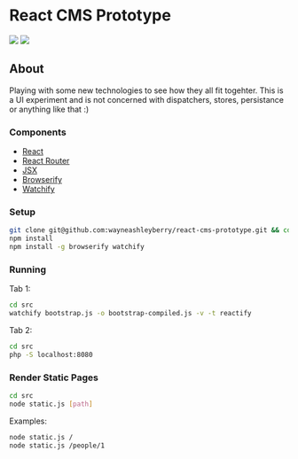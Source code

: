 React CMS Prototype
===================

![](https://david-dm.org/wayneashleyberry/react-cms-prototype.svg?style=flat)
![](https://david-dm.org/wayneashleyberry/react-cms-prototype/dev-status.svg?style=flat)

## About

Playing with some new technologies to see how they all fit togehter. This is
a UI experiment and is not concerned with dispatchers, stores, persistance or
anything like that :)

### Components

- [React](http://facebook.github.io/react/)
- [React Router](https://github.com/rackt/react-router)
- [JSX](http://facebook.github.io/react/docs/jsx-in-depth.html)
- [Browserify](http://browserify.org/)
- [Watchify](https://github.com/substack/watchify)

### Setup

```sh
git clone git@github.com:wayneashleyberry/react-cms-prototype.git && cd react-cms-prototype
npm install
npm install -g browserify watchify
```

### Running

Tab 1:

```sh
cd src
watchify bootstrap.js -o bootstrap-compiled.js -v -t reactify
```

Tab 2:

```sh
cd src
php -S localhost:8080
```

### Render Static Pages

```sh
cd src
node static.js [path]
```

Examples:

```sh
node static.js /
node static.js /people/1
```
